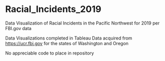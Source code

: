 # Racial_Incidents_2019
Data Visualization of Racial Incidents in the Pacific Northwest for 2019 per FBI.gov data

Data Visualizations completed in Tableau
Data acquired from https://ucr.fbi.gov for the states of Washington and Oregon

No appreciable code to place in repository
